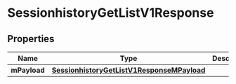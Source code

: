 
# SessionhistoryGetListV1Response

## Properties
| Name | Type | Description | Notes |
| ------------ | ------------- | ------------- | ------------- |
| **mPayload** | [**SessionhistoryGetListV1ResponseMPayload**](SessionhistoryGetListV1ResponseMPayload.md) |  |  |



